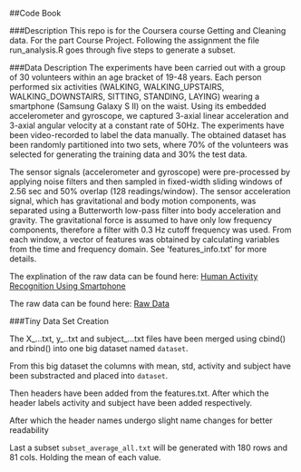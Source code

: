 ##Code Book

###Description
This repo is for the Coursera course Getting and Cleaning data. For the part Course Project. Following the assignment the file run_analysis.R goes through five steps to generate a subset.

###Data Description
The experiments have been carried out with a group of 30 volunteers within an age bracket of 19-48 years. Each person performed six activities (WALKING, WALKING_UPSTAIRS, WALKING_DOWNSTAIRS, SITTING, STANDING, LAYING) wearing a smartphone (Samsung Galaxy S II) on the waist. Using its embedded accelerometer and gyroscope, we captured 3-axial linear acceleration and 3-axial angular velocity at a constant rate of 50Hz. The experiments have been video-recorded to label the data manually. The obtained dataset has been randomly partitioned into two sets, where 70% of the volunteers was selected for generating the training data and 30% the test data. 

The sensor signals (accelerometer and gyroscope) were pre-processed by applying noise filters and then sampled in fixed-width sliding windows of 2.56 sec and 50% overlap (128 readings/window). The sensor acceleration signal, which has gravitational and body motion components, was separated using a Butterworth low-pass filter into body acceleration and gravity. The gravitational force is assumed to have only low frequency components, therefore a filter with 0.3 Hz cutoff frequency was used. From each window, a vector of features was obtained by calculating variables from the time and frequency domain. See 'features_info.txt' for more details. 

The explination of the raw data can be found here: [Human Activity Recognition Using Smartphone]

The raw data can be found here: [Raw Data]

[Human Activity Recognition Using Smartphone]:http://archive.ics.uci.edu/ml/datasets/Human+Activity+Recognition+Using+Smartphones 
[Raw Data]:https://d396qusza40orc.cloudfront.net/getdata%2Fprojectfiles%2FUCI%20HAR%20Dataset.zip 

###Tiny Data Set Creation

The X_...txt, y_..txt and subject_...txt files have been merged using cbind() and rbind() into one big dataset named ```dataset```. 

From this big dataset the columns with mean, std, activity and subject have been substracted and placed into ```dataset```.

Then headers have been added from the features.txt. After which the header labels activity and subject have been added respectively.

After which the header names undergo slight name changes for better readability

Last a subset ```subset_average_all.txt``` will be generated with 180 rows and 81 cols. Holding the mean of each value.

